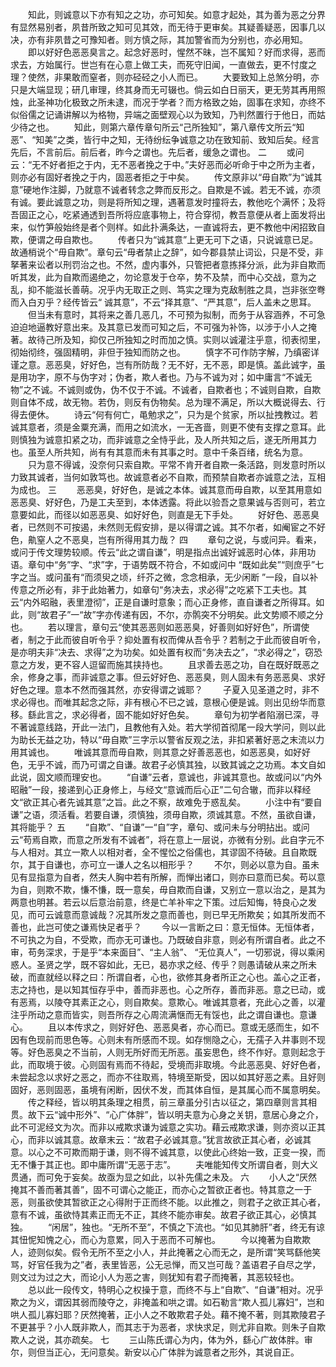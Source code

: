 <!-- { "loadSidebar": true } -->
　　知此，则诚意以下亦有知之之功，亦可知矣。如意才起处，其为善为恶之分界有显然易别者，夙昔所致之知可见其效，而无待于更审矣。其疑善疑恶，因事几以决，亦有非夙昔之可豫知者。则方慎之际，其加警省而为分别也，亦必用知。 
　　即以好好色恶恶臭言之。起念好恶时，惺然不昧，岂不属知？好而求得，恶而求去，方始属行。世岂有在心意上做工夫，而死守旧闻，一直做去，更不忖度之理？使然，非果敢而窒者，则亦硁硁之小人而已。 
　　大要致知上总煞分明，亦只是大端显现；研几审理，终其身而无可辍也。倘云如白日丽天，更无劳其再用照烛，此圣神功化极致之所未逮，而况于学者？而方格致之始，固事在求知，亦终不似俗儒之记诵讲解以为格物，异端之面壁观心以为致知，乃判然置行于他日，而姑少待之也。 
　　知此，则第六章传章句所云“己所独知”，第八章传文所云“知恶”、“知美”之类，皆行中之知，无待纷纭争诚意之功在致知前、致知后矣。经言先后，不言前后。前后者，昨今之谓也。先后者，缓急之谓也。 
二
　　或问云：“无不好者拒之于内，无不恶者挽之于中。”夫好恶而必听命于中之所为主者，则亦必有固好者挽之于内，固恶者拒之于中矣。 
　　传文原非以“毋自欺”为“诚其意”硬地作注脚，乃就意不诚者转念之弊而反形之。自欺是不诚。若无不诚，亦须有诚。要此诚意之功，则是将所知之理，遇著意发时撞将去，教他吃个满怀；及将吾固正之心，吃紧通透到吾所将应底事物上，符合穿彻，教吾意便从者上面发将出来，似竹笋般始终是者个则样。如此扑满条达，一直诚将去，更不教他中闲招致自欺，便谓之毋自欺也。 
　　传者只为“诚其意”上更无可下之语，只说诚意已足。故通梢说个“毋自欺”。章句云“毋者禁止之辞”，如今郡县禁止词讼，只是不受，非拏著来讼者以刑罚治之也。不然，虚内事外，只管把者意拣择分派，此为非自欺而听其发，此为自欺而遏绝之，勿论意发于仓卒，势不及禁，而中心交战，意为之乱，抑不能滋长善萌。况乎内无取正之则、笃实之理为克敌制胜之具，岂非张空弮而入白刃乎？经传皆云“ 诚其意”，不云“择其意”、“严其意”，后人盖未之思耳。 
　　但当未有意时，其将来之善几恶几，不可预为拟制，而务于从容涵养，不可急迫迫地逼教好意出来。及其意已发而可知之后，不可强为补饰，以涉于小人之掩著。故待己所及知，抑仅己所独知之时而加之慎。实则以诚灌注乎意，彻表彻里，彻始彻终，强固精明，非但于独知而防之也。 
　　慎字不可作防字解，乃缜密详谨之意。恶恶臭，好好色，岂有所防哉？无不好，无不恶，即是慎。盖此诚字，虽是用功字，原不与伪字对；伪者，欺人者也。乃与不诚为对；如中庸言“不诚无物”之不诚。不诚则或伪，伪不仅于不诚。不诚者，自欺者也；不诚则自欺，自欺则自体不成，故无物。若伪，则反有伪物矣。总为理不满足，所以大概说得去、行得去便休。 
　　诗云“何有何亡，黾勉求之”，只为是个贫家，所以扯拽教过。若诚其意者，须是金粟充满，而用之如流水，一无吝啬，则更不使有支撑之意耳。此则慎独为诚意扣紧之功，而非诚意之全恃乎此，及人所共知之后，遂无所用其力也。虽至人所共知，尚有有其意而未有其事之时。意中千条百绪，统名为意。 
　　只为意不得诚，没奈何只索自欺。平常不肯开者自欺一条活路，则发意时所以力致其诚者，当何如敦笃也。故诚意者必不自欺，而预禁自欺者亦诚意之法，互相为成也。 
三
　　恶恶臭，好好色，是诚之本体。诚其意而毋自欺，以至其用意如恶恶臭、好好色，乃是工夫至到，本体透露。将此以验吾之意果诚与否则可，若立意要如此，而径以如恶恶臭、如好好色，则直是无下手处。 
　　好好色、恶恶臭者，已然则不可按遏，未然则无假安排，是以得谓之诚。其不尔者，如阉宦之不好色，鼽窒人之不恶臭，岂有所得用其力哉？ 
四
　　章句之说，与或问异。看来，或问于传文理势较顺。传云“此之谓自谦”，明是指点出诚好诚恶时心体，非用功语。章句中“务”字、“求”字，于语势既不符合，不如或问中 “既如此矣”“则庶乎”七字之当。或问虽有“而须臾之顷，纤芥之微，念念相承，无少闲断 ”一段，自以补传意之所必有，非于此始著力，如章句“务决去，求必得”之吃紧下工夫也。其云“内外昭融，表里澄彻”，正是自谦时意象；而心正身修，直自谦者之所得耳。如此，则“故君子”一“故”字亦传递有因，不尔，亦鹘突不分明矣。此文势顺不顺之分也。 
　　若以理言，章句云“使其恶恶则如恶恶臭，好善则如好好色”，所谓使者，制之于此而彼自听令乎？抑处置有权而俾从吾令乎？若制之于此而彼自听令，是亦明夫非“决去、求得”之为功矣。如处置有权而“务决去之”，“求必得之”，窃恐意之方发，更不容人逗留而施其挟持也。 
　　且求善去恶之功，自在既好既恶之余，修身之事，而非诚意之事。但云好好色、恶恶臭，则人固未有务恶恶臭、求好好色之理。意本不然而强其然，亦安得谓之诚耶？ 
　　子夏入见圣道之时，非不求必得也。而唯其起念之际，非有根心不已之诚，意根心便是诚。则出见纷华而意移。繇此言之，求必得者，固不能如好好色矣。 
　　章句为初学者陷溺已深，寻不著诚意线路，开此一法门，且教他有入处。若大学彻首彻尾一段大学问，则以此为助长无益之功，特以“毋自欺”三字示以警省反观之法，非扣紧著好恶之末流以力用其诚也。 
　　唯诚其意而毋自欺，则其意之好善恶恶也，如恶恶臭，如好好色，无乎不诚，而乃可谓之自谦。故君子必慎其独，以致其诚之之功焉。本文自如此说，固文顺而理安也。 
　　“自谦”云者，意诚也，非诚其意也。故或问以“内外昭融”一段，接递到心正身修上，与经文“意诚而后心正”二句合辙，而非以释经文“欲正其心者先诚其意”之旨。此之不察，故难免于惑乱矣。 
　　小注中有“要自谦”之语，须活看。若要自谦，须慎独，须毋自欺，须诚其意。不然，虽欲自谦，其将能乎？ 
五
　　“自欺”、“自谦”一“自”字，章句、或问未与分明拈出。或问云“苟焉自欺，而意之所发有不诚者”，将在意上一层说，亦微有分别。此自字元不与人相对。其立一欺人以相对者，全不惺忪之俗儒也，其谬固不待破。且自欺既尔，其于自谦也，亦可立一谦人之名以相形乎？ 
　　不尔，则必以意为自。虽未见有显指意为自者，然夫人胸中若有所解，而惮出诸口，则亦曰意而已矣。苟以意为自，则欺不欺，慊不慊，既一意矣，毋自欺而自谦，又别立一意以治之，是其为两意也明甚。若云以后意治前意，终是亡羊补牢之下策。过后知悔，特良心之发见，而可云诚意而意诚哉？况其所发之意而善也，则已早无所欺矣；如其所发而不善也，此岂可使之谦焉快足者乎？ 
　　今以一言断之曰：意无恒体。无恒体者，不可执之为自，不受欺，而亦无可谦也。乃既破自非意，则必有所谓自者。此之不审，苟务深求，于是乎“本来面目”、“主人翁”、 “无位真人”，一切邪说，得以乘闲惑人。圣贤之学，既不容如此，无已，曷亦求之经、传乎？则愚请破从来之所未破，而直就经以释之曰：所谓自者，心也，欲修其身者所正之心也。盖心之正者，志之持也，是以知其恒存乎中，善而非恶也。心之所存，善而非恶。意之已动，或有恶焉，以陵夺其素正之心，则自欺矣。意欺心。唯诚其意者，充此心之善，以灌注乎所动之意而皆实，则吾所存之心周流满惬而无有馁也，此之谓自谦也。意谦心。 
　　且以本传求之，则好好色、恶恶臭者，亦心而已。意或无感而生，如不因有色现前而思色等。心则未有所感而不现。如存恻隐之心，无孺子入井事则不现等。好色恶臭之不当前，人则无所好而无所恶。虽妄思色，终不作好。意则起念于此，而取境于彼。心则固有焉而不待起，受境而非取境。今此恶恶臭、好好色者，未尝起念以求好之恶之，而亦不往取焉，特境至斯受，因以如其好恶之素。且好则固好，恶则固恶，虽境有闲断，因伏不发，而其体自恒，是其属心而不属意明矣。 
　　传之释经，皆以明其条理之相贯，前三章虽分引古以征之，第四章则言其相贯。故下云“诚中形外”、“心广体胖”，皆以明夫意为心身之关钥，意居心身之介，此不可泥经文为次。而非以戒欺求谦为诚意之实功。藉云戒欺求谦，则亦资以正其心，而非以诚其意。故章末云：“故君子必诚其意。”犹言故欲正其心者，必诚其意。以心之不可欺而期于谦，则不得不诚其意，以使此心终始一致，正变一揆，而无不慊于其正也。即中庸所谓“无恶于志”。 
　　夫唯能知传文所谓自者，则大义贯通，而可免于妄矣。故亟为显之如此，以补先儒之未及。 
六
　　小人之“厌然掩其不善而著其善”，固不可谓心之能正，而亦心之暂欲正者也。特其意之一于恶，则虽欲使其暂欲正之心得附于正而终不能。以此推之，则君子之欲正其心者，意有不诚，虽欲恃其素正而无不正，其终不能亦审矣。故君子欲正其心，必慎其独。 
　　“闲居”，独也。“无所不至”，不慎之下流也。“如见其肺肝”者，终无有谅其忸怩知愧之心，而心为意累，同入于恶而不可解也。 
　　今以掩著为自欺欺人，迹则似矣。假令无所不至之小人，并此掩著之心而无之，是所谓“笑骂繇他笑骂，好官任我为之”者，表里皆恶，公无忌惮，而又岂可哉？盖语君子自尽之学，则文过为过之大，而论小人为恶之害，则犹知有君子而掩著，其恶较轻也。 
　　总以此一段传文，特明心之权操于意，而终不与上“自欺”、“自谦”相对。况乎欺之为义，谓因其弱而陵夺之，非掩盖和哄之谓。如石勒言“欺人孤儿寡妇”，岂和哄人孤儿寡妇耶？厌然掩著，正小人之不敢欺君子处。藉不掩不著，则其欺陵君子不更甚乎？小人既非欺人，而其志于为恶者，求快求足，则尤非自欺。则朱子自欺欺人之说，其亦疏矣。 
七
　　三山陈氏谓心为内，体为外，繇心广故体胖。审尔，则但当正心，无问意矣。新安以心广体胖为诚意者之形外，其说自正。 
